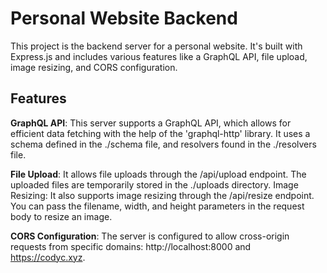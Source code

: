 # Personal Website Backend
This project is the backend server for a personal website. It's built with Express.js and includes various features like a GraphQL API, file upload, image resizing, and CORS configuration.

## Features

**GraphQL API**: This server supports a GraphQL API, which allows for efficient data fetching with the help of the 'graphql-http' library. It uses a schema defined in the ./schema file, and resolvers found in the ./resolvers file.

**File Upload**: It allows file uploads through the /api/upload endpoint. The uploaded files are temporarily stored in the ./uploads directory.
Image Resizing: It also supports image resizing through the /api/resize endpoint. You can pass the filename, width, and height parameters in the request body to resize an image.

**CORS Configuration**: The server is configured to allow cross-origin requests from specific domains: http://localhost:8000 and https://codyc.xyz.
